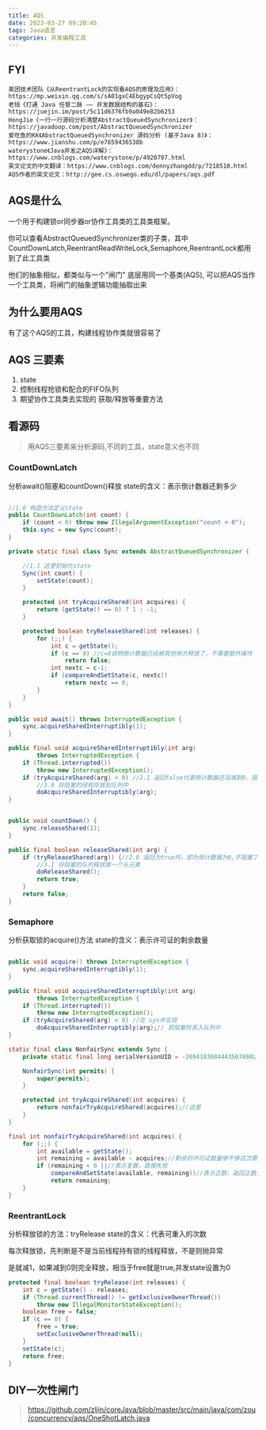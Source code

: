 ```yaml
---
title: AQS
date: 2023-03-27 09:20:45
tags: Java语言
categories: 并发编程工具
---
```


## FYI
```
美团技术团队《从ReentrantLock的实现看AQS的原理及应用》：https://mp.weixin.qq.com/s/sA01gxC4EbgypCsQt5pVog
老钱《打通 Java 任督二脉 —— 并发数据结构的基石》：https://juejin.im/post/5c11d6376fb9a049e82b6253
HongJie《一行一行源码分析清楚AbstractQueuedSynchronizer》：https://javadoop.com/post/AbstractQueuedSynchronizer
爱吃鱼的KK《AbstractQueuedSynchronizer 源码分析 (基于Java 8)》：https://www.jianshu.com/p/e7659436538b
waterystone《Java并发之AQS详解》：https://www.cnblogs.com/waterystone/p/4920797.html
英文论文的中文翻译：https://www.cnblogs.com/dennyzhangdd/p/7218510.html
AQS作者的英文论文：http://gee.cs.oswego.edu/dl/papers/aqs.pdf
```

## AQS是什么

一个用于构建锁or同步器or协作工具类的工具类框架。

你可以查看AbstractQueuedSynchronizer类的子类，其中
CountDownLatch,ReentrantReadWriteLock,Semaphore,ReentrantLock都用到了此工具类

他们的抽象相似，都类似与一个"闸门" 底层用同一个基类(AQS),
可以把AQS当作一个工具类，将闸门的抽象逻辑功能抽取出来

## 为什么要用AQS

有了这个AQS的工具，构建线程协作类就很容易了


## AQS 三要素

1. state
2. 控制线程抢锁和配合的FIFO队列
3. 期望协作工具类去实现的 获取/释放等重要方法

## 看源码

> 用AQS三要素来分析源码,不同的工具，state意义也不同

### CountDownLatch

分析await()阻塞和countDown()释放
state的含义：表示倒计数器还剩多少

```java

//1.0 构造方法定义state
public CountDownLatch(int count) {
    if (count < 0) throw new IllegalArgumentException("count < 0");
    this.sync = new Sync(count);
}

private static final class Sync extends AbstractQueuedSynchronizer {

    //1.1 这里初始化state
    Sync(int count) {
        setState(count);
    }

    protected int tryAcquireShared(int acquires) {
        return (getState() == 0) ? 1 : -1;
    }

    protected boolean tryReleaseShared(int releases) {
        for (;;) {
            int c = getState();
            if (c == 0) //c=0说明倒计数器已经被其他地方释放了，不需要额外操作
                return false;
            int nextc = c-1;
            if (compareAndSetState(c, nextc))
                return nextc == 0;
        }
    }
}

public void await() throws InterruptedException {
    sync.acquireSharedInterruptibly(1);
}

public final void acquireSharedInterruptibly(int arg)
        throws InterruptedException {
    if (Thread.interrupted())
        throw new InterruptedException();
    if (tryAcquireShared(arg) < 0) //2.1 返回false代表倒计数器还没减到0，阻塞，并存入到队列中
        //3.0 将阻塞的线程存放到队列中
        doAcquireSharedInterruptibly(arg);
}


public void countDown() {
    sync.releaseShared(1);
}

public final boolean releaseShared(int arg) {
    if (tryReleaseShared(arg)) {//2.0 返回为true时，即为倒计数器为0,不阻塞了
        //3.1 将阻塞的队列释放第一个头元素
        doReleaseShared();
        return true;
    }
    return false;
}
```

### Semaphore

分析获取锁的acquire()方法
state的含义：表示许可证的剩余数量

```java

public void acquire() throws InterruptedException {
    sync.acquireSharedInterruptibly(1);
}

public final void acquireSharedInterruptibly(int arg)
        throws InterruptedException {
    if (Thread.interrupted())
        throw new InterruptedException();
    if (tryAcquireShared(arg) < 0) //在 syn中实现
        doAcquireSharedInterruptibly(arg);// 若阻塞则丢入队列中
}

static final class NonfairSync extends Sync {
    private static final long serialVersionUID = -2694183684443567898L;

    NonfairSync(int permits) {
        super(permits);
    }

    protected int tryAcquireShared(int acquires) {
        return nonfairTryAcquireShared(acquires);//这里
    }
}

final int nonfairTryAcquireShared(int acquires) {
    for (;;) {
        int available = getState();
        int remaining = available - acquires;//剩余的许可证数量够不够这次需要
        if (remaining < 0 ||//表示复数，直接失败
            compareAndSetState(available, remaining))//表示正数，返回正数，CAS更新state的可用状态数量,有可能失败
            return remaining;
    }
}

```

### ReentrantLock

分析释放锁的方法：tryRelease
state的含义：代表可重入的次数

每次释放锁，先判断是不是当前线程持有锁的线程释放，不是则抛异常

是就减1，如果减到0则完全释放，相当于free就是true,并发state设置为0

```java
protected final boolean tryRelease(int releases) {
    int c = getState() - releases;
    if (Thread.currentThread() != getExclusiveOwnerThread())
        throw new IllegalMonitorStateException();
    boolean free = false;
    if (c == 0) {
        free = true;
        setExclusiveOwnerThread(null);
    }
    setState(c);
    return free;
}
```


## DIY一次性闸门

> https://github.com/zljin/coreJava/blob/master/src/main/java/com/zou/concurrency/aqs/OneShotLatch.java

